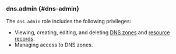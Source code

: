 ### dns.admin {#dns-admin}

The `dns.admin` role includes the following privileges:

* Viewing, creating, editing, and deleting [DNS zones](../../../dns/concepts/dns-zone.md) and [resource records](../../../dns/concepts/resource-record.md).
* Managing access to DNS zones.
